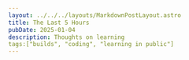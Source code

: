 ```yaml
---
layout: ../../../layouts/MarkdownPostLayout.astro
title: The Last 5 Hours
pubDate: 2025-01-04
description: Thoughts on learning
tags:["builds", "coding", "learning in public"]
---
```

